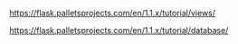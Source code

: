 

https://flask.palletsprojects.com/en/1.1.x/tutorial/views/

https://flask.palletsprojects.com/en/1.1.x/tutorial/database/
